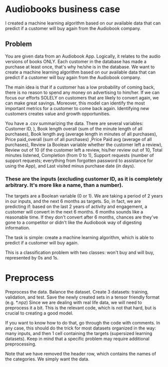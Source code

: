 # Audiobooks business case
I created a machine learning algorithm based on our available data that can predict if a customer will buy again from the Audiobook company.

## Problem
You are given data from an Audiobook App. Logically, it relates to the audio versions of books ONLY. Each customer in the database has made a purchase at least once, that's why he/she is in the database. We want to create a machine learning algorithm based on our available data that can predict if a customer will buy again from the Audiobook company.

The main idea is that if a customer has a low probability of coming back, there is no reason to spend any money on advertising to him/her. If we can focus our efforts SOLELY on customers that are likely to convert again, we can make great savings. Moreover, this model can identify the most important metrics for a customer to come back again. Identifying new customers creates value and growth opportunities.

You have a .csv summarizing the data. There are several variables: Customer ID, ), Book length overall (sum of the minute length of all purchases), Book length avg (average length in minutes of all purchases), Price paid_overall (sum of all purchases) ,Price Paid avg (average of all purchases), Review (a Boolean variable whether the customer left a review), Review out of 10 (if the customer left a review, his/her review out of 10, Total minutes listened, Completion (from 0 to 1), Support requests (number of support requests; everything from forgotten password to assistance for using the App), and Last visited minus purchase date (in days).

### These are the inputs (excluding customer ID, as it is completely arbitrary. It's more like a name, than a number).

The targets are a Boolean variable (0 or 1). We are taking a period of 2 years in our inputs, and the next 6 months as targets. So, in fact, we are predicting if: based on the last 2 years of activity and engagement, a customer will convert in the next 6 months. 6 months sounds like a reasonable time. If they don't convert after 6 months, chances are they've gone to a competitor or didn't like the Audiobook way of digesting information.

The task is simple: create a machine learning algorithm, which is able to predict if a customer will buy again.

This is a classification problem with two classes: won't buy and will buy, represented by 0s and 1s.


# Preprocess
Preprocess the data. Balance the dataset. Create 3 datasets: training, validation, and test. Save the newly created sets in a tensor friendly format (e.g. *.npz)
Since we are dealing with real life data, we will need to preprocess it a bit. This is the relevant code, which is not that hard, but is crucial to creating a good model.

If you want to know how to do that, go through the code with comments. In any case, this should do the trick for most datasets organized in the way: many inputs, and then 1 cell containing the targets (supersized learning datasets). Keep in mind that a specific problem may require additional preprocessing.

Note that we have removed the header row, which contains the names of the categories. We simply want the data.
